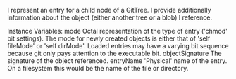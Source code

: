 I represent an entry for a child node of a GitTree. I provide additionally information about the object (either another tree or a blob) I reference.

Instance Variables:
	mode	<Integer>
		Octal representation of the type of entry ('chmod' bit settings).
		The mode for newly created objects is either that of 'self fileMode' or 'self dirMode'.
		Loaded entries may have a varying bit sequence because git only pays attention
		to the executable bit.
	objectSignature	<GitObjectSignature>
		The signature of the object referenced.
	entryName	<String>
		'Physical' name of the entry. On a filesystem this would be the name of the
		file or directory.